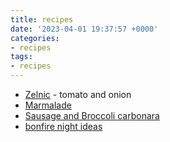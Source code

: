```yaml
---
title: recipes
date: '2023-04-01 19:37:57 +0000'
categories:
- recipes
tags:
- recipes
---
```



  - [Zelnic](Zelnic "wikilink") - tomato and onion
  - [Marmalade](Marmalade "wikilink")
  - [Sausage and Broccoli
    carbonara](Sausage_and_Broccoli_carbonara "wikilink")
  - [bonfire night ideas](bonfire_night_ideas "wikilink")